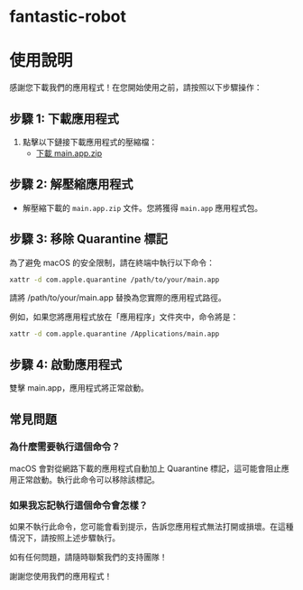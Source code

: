 # fantastic-robot

# 使用說明

感謝您下載我們的應用程式！在您開始使用之前，請按照以下步驟操作：

## 步驟 1: 下載應用程式

1. 點擊以下鏈接下載應用程式的壓縮檔：
   - [下載 main.app.zip](https://github.com/ap311036/fantastic-robot/releases/download/v1.1.0/main.app.zip)

## 步驟 2: 解壓縮應用程式

- 解壓縮下載的 `main.app.zip` 文件。您將獲得 `main.app` 應用程式包。

## 步驟 3: 移除 Quarantine 標記

為了避免 macOS 的安全限制，請在終端中執行以下命令：

```bash
xattr -d com.apple.quarantine /path/to/your/main.app
```
請將 /path/to/your/main.app 替換為您實際的應用程式路徑。

例如，如果您將應用程式放在「應用程序」文件夾中，命令將是：

```bash
xattr -d com.apple.quarantine /Applications/main.app
```

## 步驟 4: 啟動應用程式
雙擊 main.app，應用程式將正常啟動。

## 常見問題
### 為什麼需要執行這個命令？
macOS 會對從網路下載的應用程式自動加上 Quarantine 標記，這可能會阻止應用正常啟動。執行此命令可以移除該標記。

### 如果我忘記執行這個命令會怎樣？
如果不執行此命令，您可能會看到提示，告訴您應用程式無法打開或損壞。在這種情況下，請按照上述步驟執行。

如有任何問題，請隨時聯繫我們的支持團隊！

謝謝您使用我們的應用程式！
